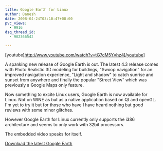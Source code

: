 ```yaml
---
title: Google Earth for Linux
author: Danesh
date: 2008-04-24T03:10:47+00:00
pvc_views:
  - 9916
dsq_thread_id:
  - 902366542

---
```

[youtube]http://www.youtube.com/watch?v=tG7cM5Yvhz4[/youtube]

A spanking new release of Google Earth is out. The latest 4.3 release comes with Photo Realistic 3D modeling for buildings, "Swoop navigation" for an improved navigation experience, "Light and shadow" to catch sunrise and sunset from anywhere and finally the popular "Street View" which was previously a Google Maps only feature.

Now something to excite Linux users, Google Earth is now available for Linux. Not on WINE as but as a native application based on Qt and openGL. I'm yet to try it but for those who have I have heard nothing but good reviews with some minor glitches.

However Google Earth for Linux currently only supports the i386 architecture and seems to only work with 32bit processors.

The embedded video speaks for itself.

[Download the latest Google Earth][1]

 [1]: http://earth.google.com/download-earth.html